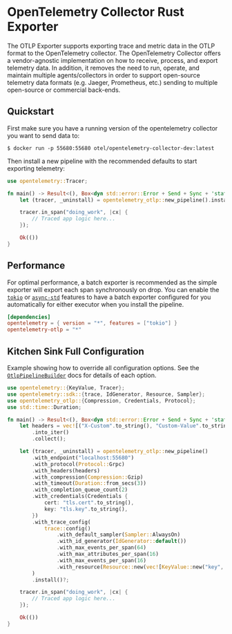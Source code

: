 # OpenTelemetry Collector Rust Exporter

The OTLP Exporter supports exporting trace and metric data in the OTLP format to
the OpenTelemetry collector. The OpenTelemetry Collector offers a
vendor-agnostic implementation on how to receive, process, and export telemetry
data. In addition, it removes the need to run, operate, and maintain multiple
agents/collectors in order to support open-source telemetry data formats (e.g.
Jaeger, Prometheus, etc.) sending to multiple open-source or commercial
back-ends.

## Quickstart

First make sure you have a running version of the opentelemetry collector you
want to send data to:

```shell
$ docker run -p 55680:55680 otel/opentelemetry-collector-dev:latest
```

Then install a new pipeline with the recommended defaults to start exporting
telemetry:

```rust
use opentelemetry::Tracer;

fn main() -> Result<(), Box<dyn std::error::Error + Send + Sync + 'static>> {
    let (tracer, _uninstall) = opentelemetry_otlp::new_pipeline().install()?;

    tracer.in_span("doing_work", |cx| {
        // Traced app logic here...
    });

    Ok(())
}
```
## Performance

For optimal performance, a batch exporter is recommended as the simple
exporter will export each span synchronously on drop. You can enable the
[`tokio`] or [`async-std`] features to have a batch exporter configured for
you automatically for either executor when you install the pipeline.

```toml
[dependencies]
opentelemetry = { version = "*", features = ["tokio"] }
opentelemetry-otlp = "*"
```

[`tokio`]: https://tokio.rs
[`async-std`]: https://async.rs

## Kitchen Sink Full Configuration

Example showing how to override all configuration options. See the
[`OtlpPipelineBuilder`] docs for details of each option.

[`OtlpPipelineBuilder`]: struct.OtlpPipelineBuilder.html

```rust
use opentelemetry::{KeyValue, Tracer};
use opentelemetry::sdk::{trace, IdGenerator, Resource, Sampler};
use opentelemetry_otlp::{Compression, Credentials, Protocol};
use std::time::Duration;

fn main() -> Result<(), Box<dyn std::error::Error + Send + Sync + 'static>> {
    let headers = vec![("X-Custom".to_string(), "Custom-Value".to_string())]
        .into_iter()
        .collect();

    let (tracer, _uninstall) = opentelemetry_otlp::new_pipeline()
        .with_endpoint("localhost:55680")
        .with_protocol(Protocol::Grpc)
        .with_headers(headers)
        .with_compression(Compression::Gzip)
        .with_timeout(Duration::from_secs(3))
        .with_completion_queue_count(2)
        .with_credentials(Credentials {
            cert: "tls.cert".to_string(),
            key: "tls.key".to_string(),
        })
        .with_trace_config(
            trace::config()
                .with_default_sampler(Sampler::AlwaysOn)
                .with_id_generator(IdGenerator::default())
                .with_max_events_per_span(64)
                .with_max_attributes_per_span(16)
                .with_max_events_per_span(16)
                .with_resource(Resource::new(vec![KeyValue::new("key", "value")])),
        )
        .install()?;

    tracer.in_span("doing_work", |cx| {
        // Traced app logic here...
    });

    Ok(())
}
```
